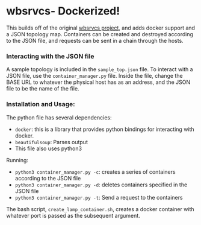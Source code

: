 wbsrvcs- Dockerized!
=======

This builds off of the original [wbsrvcs project](https://github.com/gwcloudlab/wbsrvcs), and adds docker support and a JSON topology map. Containers can be created and destroyed according to the JSON file, and requests can be sent in a chain through the hosts.

### Interacting with the JSON file
A sample topology is included in the `sample_top.json` file. To interact with a JSON file, use the `container_manager.py` file. Inside the file, change the BASE URL to whatever the physical host has as an address, and the JSON file to be the name of the file. 

### Installation and Usage:
The python file has several dependencies:
- `docker`: this is a library that provides python bindings for interacting with docker.
- `beautifulsoup`: Parses output
- This file also uses python3

Running:
- `python3 container_manager.py -c`: creates a series of containers according to the JSON file
- `python3 container_manager.py -d`: deletes containers specified in the JSON file
- `python3 container_manager.py -t`: Send a request to the containers

The bash script, `create_lamp_container.sh`, creates a docker container with whatever port is passed as the subsequent argument.
